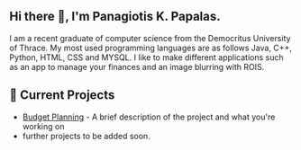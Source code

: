 ## Hi there 👋, I'm Panagiotis K. Papalas.

I am a recent graduate of computer science from the Democritus University of Thrace. My most used programming languages are as follows Java, C++, Python, HTML, CSS and MYSQL. I like to make different applications such as an app to manage your finances and an image blurring with ROIS. 

## 🌱 Current Projects

- [Budget Planning]([link-to-repository](https://github.com/PanosPapalas/Budget-Planer)) - A brief description of the project and what you're working on
- further projects to be added soon.
<!--
**PanosPapalas/PanosPapalas** is a ✨ _special_ ✨ repository because its `README.md` (this file) appears on your GitHub profile.

Here are some ideas to get you started:

- 🔭 I’m currently working on ...
- 🌱 I’m currently learning ...
- 👯 I’m looking to collaborate on ...
- 🤔 I’m looking for help with ...
- 💬 Ask me about ...
- 📫 How to reach me: ...
- 😄 Pronouns: ...
- ⚡ Fun fact: ...
-->
